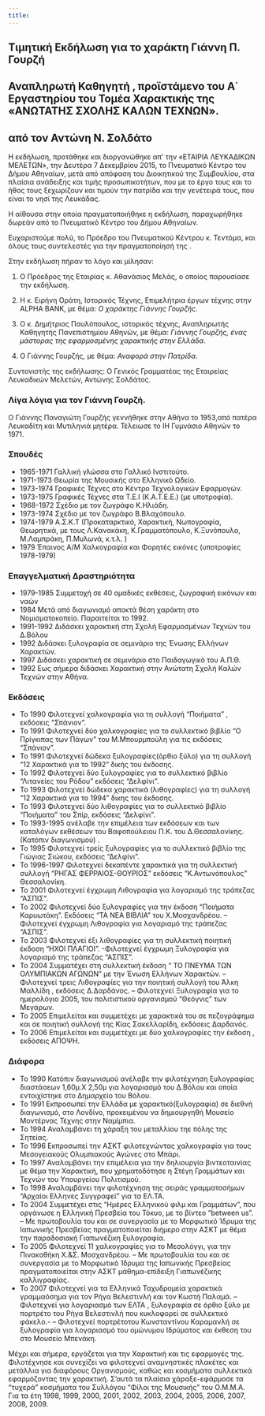 ```yaml
---
title: 
---
```


## Τιμητική Εκδήλωση για το χαράκτη Γιάννη Π. Γουρζή
## Αναπληρωτή  Καθηγητή , προϊστάμενο του Α΄ Εργαστηρίου του Τομέα  Χαρακτικής της  «ΑΝΩΤΑΤΗΣ ΣΧΟΛΗΣ ΚΑΛΩΝ ΤΕΧΝΩΝ».
## από τον Αντώνη Ν. Σολδάτο

Η εκδήλωση, προτάθηκε και διοργανώθηκε απ’ την «ΕΤΑΙΡΙΑ ΛΕΥΚΑΔΙΚΩΝ ΜΕΛΕΤΩΝ», την Δευτέρα 7 Δεκεμβρίου 2015, το Πνευματικό Κέντρο του Δήμου Αθηναίων, μετά από απόφαση του Διοικητικού της Συμβουλίου, στα πλαίσια ανάδειξης και τιμής προσωπικοτήτων, που με το έργο τους και το ήθος τους ξεχωρίζουν και τιμούν την πατρίδα και την γενέτειρά τους, που είναι το νησί της Λευκάδας.

Η αίθουσα στην οποία πραγματοποιήθηκε η εκδήλωση, παραχωρήθηκε δωρεάν από το Πνευματικό Κέντρο του Δήμου Αθηναίων.

Ευχαριστούμε πολύ, το Πρόεδρο του Πνευματικού Κέντρου κ. Τεντόμα, και όλους τους συντελεστές για την πραγματοποίησή της .

Στην εκδήλωση πήραν το λόγο και μίλησαν:

1. Ο Πρόεδρος της Εταιρίας κ. Αθανάσιος Μελάς, ο οποίος παρουσίασε την εκδήλωση. 

2. Η κ. Ειρήνη Οράτη, Ιστορικός Τέχνης, Επιμελήτρια έργων τέχνης στην ALPHA BANK, με θέμα: *Ο χαράκτης Γιάννης Γουρζής*.

3. Ο κ. Δημήτριος Παυλόπουλος, ιστορικός τέχνης, Αναπληρωτής Καθηγητής Πανεπιστημίου Αθηνών, με θέμα: *Γιάννης Γουρζής, ένας μάστορας της εφαρμοσμένης χαρακτικής στην Ελλάδα*.

4. Ο Γιάννης Γουρζής, με θέμα: *Αναφορά στην Πατρίδα*.

Συντονιστής της εκδήλωσης: O Γενικός Γραμματέας της Εταιρείας Λευκαδικών Μελετών, Αντώνης Σολδάτος.

### Λίγα λόγια για τον Γιάννη Γουρζή.

Ο Γιάννης Παναγιώτη Γουρζής γεννήθηκε στην Αθήνα το 1953,από πατέρα Λευκαδίτη και Μυτιληνιά μητέρα. Τέλειωσε το ΙΗ Γυμνάσιο Αθηνών το 1971.

### Σπουδές

- 1965-1971 Γαλλική γλώσσα στο Γαλλικό Ινστιτούτο.  
- 1971-1973 Θεωρία της Μουσικής στο Ελληνικό Ωδείο.  
- 1973-1974 Γραφικές Τέχνες στο Κέντρο Τεχνολογικών Εφαρμογών.  
- 1973-1975 Γραφικές Τέχνες στα Τ.Ε.Ι \(Κ.Α.Τ.Ε.Ε.\) \(με υποτροφία\).  
- 1968-1972 Σχέδιο με τον ζωγράφο Κ.Ηλιάδη.  
- 1973-1974 Σχέδιο με τον ζωγράφο Β.Βλαχόπουλο.  
- 1974-1979 Α.Σ.Κ.Τ \(Προκαταρκτικό, Χαρακτική, Νωπογραφία, Θεωρητικά, με τους Λ.Κανακάκη, Κ.Γραμματόπουλο, Κ.Ξυνόπουλο, Μ.Λαμπράκη, Π.Μυλωνά, κ.τ.λ. \)  
- 1979 Έπαινος Α/Μ Χαλκογραφία και Φορητές εικόνες \(υποτροφίες 1978-1979\)

### Επαγγελματική Δραστηριότητα

- 1979-1985 Συμμετοχή σε 40 ομαδικές εκθέσεις, ζωγραφική εικόνων και ναών  
- 1984 Μετά από διαγωνισμό αποκτά θέση χαράκτη στο Νομισματοκοπείο. Παραιτείται το 1992.  
- 1991-1992 Διδάσκει χαρακτική στη Σχολή Εφαρμοσμένων Τεχνών του Δ.Βόλου  
- 1992 Διδάσκει ξυλογραφία σε σεμινάριο της Ένωσης Ελλήνων Χαρακτών.  
- 1997 Διδάσκει χαρακτική σε σεμινάριο στο Παιδαγωγικό του Α.Π.Θ.  
- 1992 Εως σήμερα διδάσκει Χαρακτική στην Ανώτατη Σχολή Καλών Τεχνών στην Αθήνα.

### Εκδόσεις 

- Το 1990 Φιλοτεχνεί χαλκογραφία για τη συλλογή “Ποιήματα” , εκδόσεις “Σπάνιον”.  
- Το 1991 Φιλοτεχνεί δύο χαλκογραφίες για το συλλεκτικό βιβλίο “Ο Πρίγκιπας των Πάγων” του Μ.Μπουρμπούλη για τις εκδόσεις “Σπάνιον”.  
- Το 1991 Φιλοτεχνεί δώδεκα ξυλογραφίες\(όρθιο ξύλο\) για τη συλλογή “12 Χαρακτικά για το 1992” δικής του έκδοσης.  
- Το 1992 Φιλοτεχνεί δύο ξυλογραφίες για το συλλεκτικό βιβλίο “Λιτανείες του Ρόδου” εκδόσεις “Δελφίνι”.  
- Το 1993 Φιλοτεχνεί δώδεκα χαρακτικά \(λιθογραφίες\) για τη συλλογή “12 Χαρακτικά για το 1994” δικης του έκδοσης.  
- Το 1993 Φιλοτεχνεί δύο λιθογραφίες για το συλλεκτικό βιβλίο “Ποιήματα” του Σπίρ, εκδόσεις “Δελφίνι”.  
- Το 1993-1995 ανέλαβε την επιμέλεια των εκδόσεων και των καταλόγων εκθέσεων του Βαφοπούλειου Π.Κ. του Δ.Θεσσαλονίκης. \(Κατόπιν διαγωνισμού\) .  
- Το 1995 Φιλοτεχνεί τρείς ξυλογραφίες για το συλλεκτικό βιβλίο της Γιώγιας Σιώκου, εκδόσεις “Δελφίνι”.  
- Το 1996-1997 Φιλοτεχνεί δεκαπέντε χαρακτικά για τη συλλεκτική συλλογή “ΡΗΓΑΣ ΦΕΡΡΑΙΟΣ-ΘΟΥΡΙΟΣ” εκδόσεις “Κ.Αντωνόπουλος” Θεσσαλονίκη.  
- Το 2001 Φιλοτεχνεί έγχρωμη Λιθογραφία για λογαριαμό της τράπεζας “ΑΣΠΙΣ”.  
- Το 2002 Φιλοτεχνεί δύο ξυλογραφίες για την έκδοση “Ποιήματα Καρυωτάκη”. Εκδόσεις “ΤΑ ΝΕΑ ΒΙΒΛΙΑ” του Χ.Μοσχανδρέου. – Φιλοτεχνεί έγχρωμη Λιθογραφία για λογαριαμό της τράπεζας “ΑΣΠΙΣ”.  
- Το 2003 Φιλοτεχνεί έξι λιθογραφίες για τη συλλεκτική ποιητική έκδοση “ΗΧΟΙ ΠΛΑΓΙΟΙ”. -Φιλοτεχνεί έγχρωμη Ξυλογραφία για λογαριαμό της τράπεζας “ΑΣΠΙΣ”.  
- Το 2004 Συμματέχει στη συλλεκτική έκδοση “ ΤΟ ΠΝΕΥΜΑ ΤΩΝ ΟΛΥΜΠΙΑΚΩΝ ΑΓΩΝΩΝ” με την Ένωση Ελλήνων Χαρακτών. – Φιλοτεχνεί τρεις Λιθογραφίες για την ποιητική συλλογή του Άλκη Μαλλίδη , εκδόσεις Δ.Δαρδάνος. – Φιλοτεχνεί Ξυλογραφία για το ημερολόγιο 2005, του πολιτιστικού οργανισμού “Θεόγνις” των Μεγάρων.  
- Το 2005 Επιμελείται και συμμετέχει με χαρακτικά του σε πεζογράφημα και σε ποιητική συλλογή της Κίας Σακελλαρίδη, εκδόσεις Δαρδανός.  
- Το 2006 Επιμελείται και συμμετέχει με δύο χαλκογραφίες την έκδοση , εκδόσεις ΑΠΟΨΗ.

### Διάφορα 

- Το 1990 Κατόπιν διαγωνισμού ανέλαβε την φιλοτέχνηση ξυλογραφίας διαστάσεων 1,60μ.Χ 2,50μ για λογαριασμό του Δ.Βόλου και οποία εντοιχίστηκε στο Δημαρχείο του Βόλου.  
- Το 1991 Εκπροσωπεί την Ελλάδα με χαρακτικό\(ξυλογραφία\) σε διεθνή διαγωνισμό, στο Λονδίνο, προκειμένου να δημιουργηθή Μουσείο Μοντέρνας Τέχνης στην Ναμίμπια.  
- Το 1994 Αναλαμβάνει τη χάραξη του μεταλλίου τηε πόλης της Σητείας.  
- Το 1996 Εκπροσωπεί την ΑΣΚΤ φιλοτεχνώντας χαλκογραφία για τους Μεσογειακούς Ολυμπιακούς Αγώνες στο Μπάρι.  
- Το 1997 Αναλαμβάνει την επιμέλεια για την δηλιουργία βιντεοταινίας με θέμα την Χαρακτική, που χρηματοδότησε η Στέγη Γραμμάτων και Τεχνών του Υπουργείου Πολιτισμού.  
- Το 1998 Αναλαμβάνει την φιλοτέχνηση της σειράς γραμματοσήμων “Αρχαίοι Ελληνες Συγγραφεί” για τα ΕΛ.ΤΑ.  
- Το 2004 Συμμετέχει στις “Ημέρες Ελληνικού φιλμ και Γραμμάτων”, που οργάνωσε η Ελληνική Πρεσβεία του Τόκυο, με το βίντεο “between us”. – Με πρωτοβουλία του και σε συνεργασία με το Μορφωτικό Ίδρυμα της Ιαπωνικής Πρεσβείας πραγματοποιείται διήμερο στην ΑΣΚΤ με θέμα την παραδοσιακή Γιαπωνέζικη ξυλογραφία.  
- Το 2005 Φιλοτεχνεί 11 χαλκογραφίες για το Μεσολόγγι, για την Πινακοθήκη Χ.&Σ. Μοσχανδρέου. – Με πρωτοβουλία του και σε συνεργασία με το Μορφωτικό Ίδρυμα της Ιαπωνικής Πρεσβείας πραγματοποιείται στην ΑΣΚΤ μάθημα-επίδειξη Γιαπωνέζικης καλλιγραφίας.  
- Το 2007 Φιλοτεχνεί για τα Ελληνικά Ταχυδρομεία χαρακτικά γραμμαόσημα για τον Ρήγα Βελεστινλή και τον Κωστή Παλαμά. – Φιλοτεχνεί για λογαριασμό των ΕΛΤΑ , ξυλογραφία σε όρθιο ξύλο με πορτρέτο του Ρήγα Βελεστινλή που κυκλοφορεί σε συλλεκτικό φάκελο.- – Φιλοτεχνεί πορτρέτοτου Κωνσταντίνου Καραμανλή σε ξυλογραφία για λογαριασμό του ομώνυμου Ιδρύματος και έκθεση του στο Μουσείο Μπενάκη.

Μέχρι και σήμερα, εργάζεται για την Χαρακτική και τις εφαρμογές της. Φιλοτέχνησε και συνεχίζει να φιλοτεχνεί αναμνηστικές πλακέτες και μετάλλια για διαφόρους Οργανισμούς, καθώς και κοσμήματα συλλεκτικά εφαρμόζοντας την χαρακτική. Σ’αυτά τα πλαίσια χάραξε-εφάρμοσε τα “τυχερά” κοσμήματα του Συλλόγου “Φίλοι της Μουσικής” του Ο.Μ.Μ.Α. Για τα έτη 1998, 1999, 2000, 2001, 2002, 2003, 2004, 2005, 2006, 2007, 2008, 2009.

